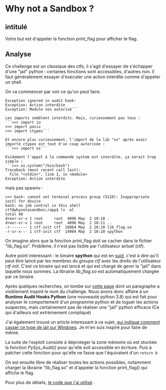 # Why not a Sandbox ?

## intitulé
Votre but est d'appeler la fonction print_flag pour afficher le flag.

## Analyse
Ce challenge est un classique des ctfs, il s'agit d'essayer de s'échapper d'une "jail" python : certaines fonctions sont accessibles, d'autres non. Il faut généralement essayer d'executer une action interdite comme d'appeler un shell.

On va commencer par voir ce qu'on peut faire. 
```>>> import os
Exception ignored in audit hook:
Exception: Action interdite
Exception: Module non autorisé```

Les imports semblent interdits. Mais, curieusement pas tous :
```>>> import io
>>> import posix
>>> import ctypes```

Et encore plus curieusement, l'import de la lib "os" après avoir importé ctypes est tout d'un coup autorisée :
```>>> import os```

Evidement l'appel à la commande system est interdite, ça serait trop simple :
```>>> os.system("/bin/bash")
Traceback (most recent call last):
  File "<stdin>", line 1, in <module>
Exception: Action interdite
```

mais pas spawnv :
```os.spawnv(file="/bin/bash", args=["/bin/bash"], mode="w")
>>> bash: cannot set terminal process group (5128): Inappropriate ioctl for device
bash: no job control in this shell
ctf@whynotasandbox:/app$ ls -al
total 40
drwxr-xr-x 1 root     root  4096 May  2 10:10 .
drwxr-xr-x 1 root     root  4096 May  2 10:11 ..
-r-------- 1 ctf-init ctf  16064 May  2 10:10 lib_flag.so
-r-sr-x--- 1 ctf-init ctf  14904 May  2 10:10 spython
```

On imagine alors que la fonction print_flag doit se cacher dans le fichier "lib_flag.so". Problème, il n'est pas lisible par l'utilisateur actuel (ctf).

Autre point interessant : le binaire **spython** qui est en [suid](https://fr.wikipedia.org/wiki/Setuid), c'est à dire qu'il peut être lancé par les membres du groupe *ctf* avec les droits de l'utilisateur *ctf-init*. C'est ce binaire qui est lancé et qui est chargé de gerer la "jail" dans laquelle nous sommes. La librairie *lib_flag.so* est automatiquement chargée par ce binaire.

Après quelques recherches, on tombe sur [cette page](https://www.python.org/dev/peps/pep-0578/#why-not-a-sandbox) dont un paragraphe a visiblement inspiré le nom du challenge. Nous avons donc affaire à un **Runtime Audit Hooks Python** (une nouveauté python 3.8) qui est fait pour analyser le comportement d'un programme python et de loguer les actions suspectes, mais certainement pas de réaliser une "jail" python efficace (Ce qui d'ailleurs est extrèmement compliqué)

J'ai également trouvé un article interessant à ce sujet, [qui indique comment casser ce type de jail sur Windows](https://daddycocoaman.dev/posts/bypassing-python38-audit-hooks-part-1/). Je m'en suis inspiré pour faire de même. 

La suite de l'exploit consiste à déproteger la zone mémoire où est stockée la fonction *PySys_Audit()* pour qu'elle soit accessible en écriture. Puis à patcher cette fonction pour qu'elle ne fasse que l'équivalent d'un `return 0`

On est ensuite libre de réaliser toutes les actions possibles, notamment charger la librairie "lib_flag.so" et d'appeler la fonction print_flag() qui affiche le flag.

Pour plus de détails, [le code que j'ai utilisé](exploit.py) .


